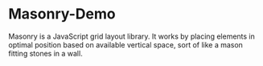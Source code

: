 # Masonry-Demo
Masonry is a JavaScript grid layout library. It works by placing elements in optimal position based on available vertical space, sort of like a mason fitting stones in a wall.

